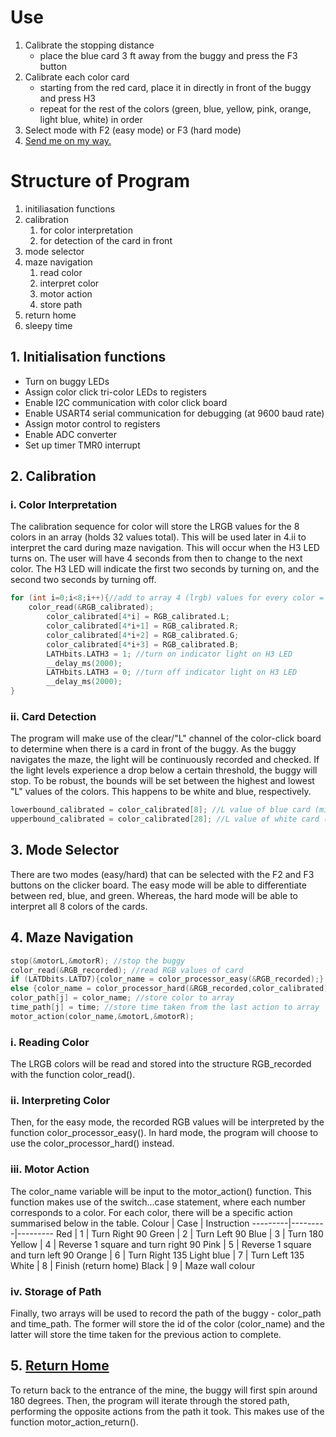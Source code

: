 # Use
1. Calibrate the stopping distance
	- place the blue card 3 ft away from the buggy and press the F3 button
2. Calibrate each color card
	- starting from the red card, place it in directly in front of the buggy and press H3
	- repeat for the rest of the colors (green, blue, yellow, pink, orange, light blue, white) in order
3. Select mode with F2 (easy mode) or F3 (hard mode)
4. [Send me on my way.](https://www.youtube.com/watch?v=IGMabBGydC0) 

# Structure of Program
1. initiliasation functions
2. calibration
	1. for color interpretation
	2. for detection of the card in front
3. mode selector
4. maze navigation
	1. read color
	2. interpret color
	3. motor action
	4. store path
5. return home
6. sleepy time

## 1. Initialisation functions
- Turn on buggy LEDs
- Assign color click tri-color LEDs to registers
- Enable I2C communication with color click board
- Enable USART4 serial communication for debugging (at 9600 baud rate)
- Assign motor control to registers
- Enable ADC converter
- Set up timer TMR0 interrupt

## 2. Calibration

### i. Color Interpretation
The calibration sequence for color will store the LRGB values for the 8 colors in an array (holds 32 values total). This will be used later in 4.ii to interpret the card during maze navigation.
This will occur when the H3 LED turns on. The user will have 4 seconds from then to change to the next color. The H3 LED will indicate the first two seconds by turning on, and the second two seconds by turning off.

```C
for (int i=0;i<8;i++){//add to array 4 (lrgb) values for every color = 32 elements in array
	color_read(&RGB_calibrated);
        color_calibrated[4*i] = RGB_calibrated.L;
        color_calibrated[4*i+1] = RGB_calibrated.R;
        color_calibrated[4*i+2] = RGB_calibrated.G;
        color_calibrated[4*i+3] = RGB_calibrated.B;
        LATHbits.LATH3 = 1; //turn on indicator light on H3 LED
        __delay_ms(2000);
        LATHbits.LATH3 = 0; //turn off indicator light on H3 LED
        __delay_ms(2000);
}
```
### ii. Card Detection
The program will make use of the clear/"L" channel of the color-click board to determine when there is a card in front of the buggy. As the buggy navigates the maze, the light will be continuously recorded and checked. If the light levels experience a drop below a certain threshold, the buggy will stop.
To be robust, the bounds will be set between the highest and lowest "L" values of the colors. This happens to be white and blue, respectively.
```C
lowerbound_calibrated = color_calibrated[8]; //L value of blue card (minimum)
upperbound_calibrated = color_calibrated[28]; //L value of white card (maximum)
```

## 3. Mode Selector
There are two modes (easy/hard) that can be selected with the F2 and F3 buttons on the clicker board. The easy mode will be able to differentiate between red, blue, and green. Whereas, the hard mode will be able to interpret all 8 colors of the cards.
## 4. Maze Navigation
```C
stop(&motorL,&motorR); //stop the buggy
color_read(&RGB_recorded); //read RGB values of card
if (LATDbits.LATD7){color_name = color_processor_easy(&RGB_recorded);} //color detection for easy mode
else {color_name = color_processor_hard(&RGB_recorded,color_calibrated);} //color detection for hard mode 
color_path[j] = color_name; //store color to array
time_path[j] = time; //store time taken from the last action to array
motor_action(color_name,&motorL,&motorR);
```
### i. Reading Color
The LRGB colors will be read and stored into the structure RGB_recorded with the function color_read().

### ii. Interpreting Color
Then, for the easy mode, the recorded RGB values will be interpreted by the function color_processor_easy(). In hard mode, the program will choose to use the color_processor_hard() instead.
### iii. Motor Action
The color_name variable will be input to the motor_action() function. This function makes use of the switch...case statement, where each number corresponds to a color. For each color, there will be a specific action summarised below in the table.
Colour | Case | Instruction
---------|---------|---------
Red | 1 | Turn Right 90
Green | 2 | Turn Left 90
Blue | 3 | Turn 180
Yellow | 4 | Reverse 1 square and turn right 90
Pink | 5 | Reverse 1 square and turn left 90
Orange | 6 | Turn Right 135
Light blue | 7 | Turn Left 135 
White | 8 | Finish (return home)
Black | 9 | Maze wall colour

### iv. Storage of Path
Finally, two arrays will be used to record the path of the buggy - color_path and time_path. The former will store the id of the color (color_name) and the latter will store the time taken for the previous action to complete.

## 5. [Return Home](https://www.youtube.com/watch?v=iyFijjikkeM)
To return back to the entrance of the mine, the buggy will first spin around 180 degrees. Then, the program will iterate through the stored path, performing the opposite actions from the path it took. This makes use of the function motor_action_return().
